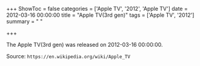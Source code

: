 +++
ShowToc = false
categories = ['Apple TV', '2012', 'Apple TV']
date = 2012-03-16 00:00:00
title = "Apple TV(3rd gen)"
tags = ['Apple TV', '2012']
summary = " "

+++

The Apple TV(3rd gen) was released on 2012-03-16 00:00:00.

Source: `https://en.wikipedia.org/wiki/Apple_TV`
